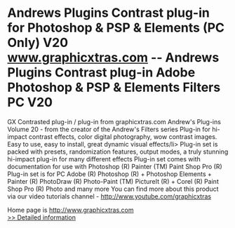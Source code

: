 # Andrews Plugins Contrast plug-in for Photoshop & PSP & Elements (PC Only) V20<br />www.graphicxtras.com -- Andrews Plugins Contrast plug-in Adobe Photoshop & PSP & Elements Filters PC V20

GX Contrasted plug-in / plug-in from graphicxtras.com
Andrew's Plug-ins Volume 20 - from the creator of the Andrew's Filters series
Plug-in for hi-impact contrast effects, color digital photography, wow contrast images. Easy to use, easy to install, great dynamic visual effects/li>
Plug-in set is packed with presets, randomization features, output modes, a truly stunning hi-impact plug-in for many different effects
Plug-in set comes with documentation for use with Photoshop (R) Painter (TM) Paint Shop Pro (R)
Plug-in set is for PC Adobe (R) Photoshop (R) + Photoshop Elements + Painter (R) PhotoDraw (R) Photo-Paint (TM) PictureIt (R) + Corel (R) Paint Shop Pro (R) Photo and many more
You can find more about this product via our video tutorials channel - http://www.youtube.com/graphicxtras


Home page is http://www.graphicxtras.com<br />[>> Detailed information](https://secure.shareit.com/shareit/product.html?productid=300156132&affiliateid=200057808)